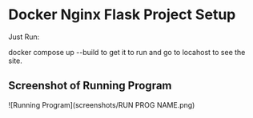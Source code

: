 # Docker Nginx Flask Project Setup

Just Run:

docker compose up --build to get it to run and go to locahost to see the site.

## Screenshot of Running Program

![Running Program](screenshots/RUN PROG NAME.png)